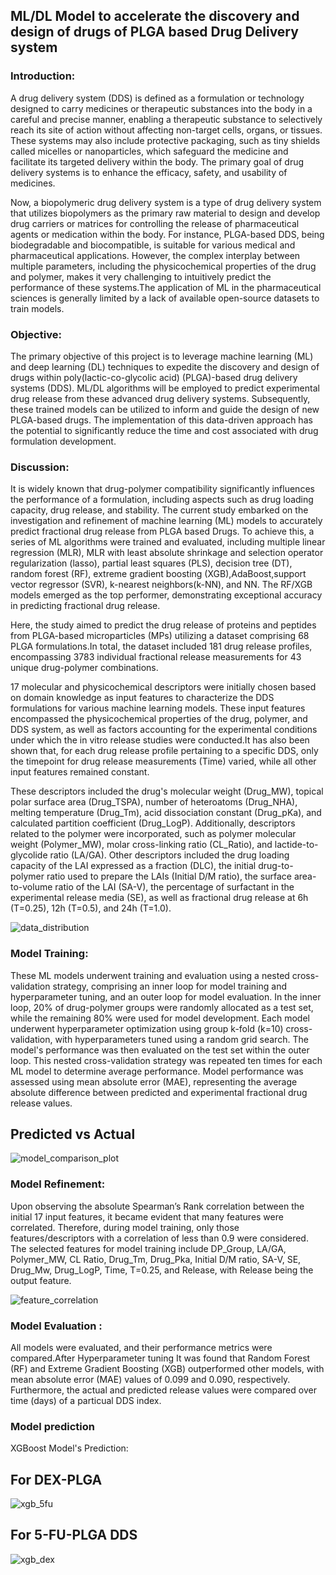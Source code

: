 ## ML/DL Model to accelerate the discovery and design of drugs of PLGA based Drug Delivery system
### Introduction:
A drug delivery system (DDS) is defined as a formulation or technology designed to carry medicines or therapeutic substances into the body in a careful and precise manner, enabling a therapeutic substance to selectively reach its site of action without affecting non-target cells, organs, or tissues. These systems may also include protective packaging, such as tiny shields called micelles or nanoparticles, which safeguard the medicine and facilitate its targeted delivery within the body. The primary goal of drug delivery systems is to enhance the efficacy, safety, and usability of medicines.

Now, a biopolymeric drug delivery system is a type of drug delivery system that utilizes biopolymers as the primary raw material to design and develop drug carriers or matrices for controlling the release of pharmaceutical agents or medication within the body. For instance, PLGA-based DDS, being biodegradable and biocompatible, is suitable for various medical and pharmaceutical applications. However, the complex interplay between multiple parameters, including the physicochemical properties of the drug and polymer, makes it very challenging to intuitively predict the performance of these systems.The application of ML in the pharmaceutical sciences is generally limited by a lack of available open-source datasets to train models.

### Objective: 
The primary objective of this project is to leverage machine learning (ML) and deep learning (DL) techniques to expedite the discovery and design of drugs within poly(lactic-co-glycolic acid) (PLGA)-based drug delivery systems (DDS). ML/DL algorithms will be employed to predict experimental drug release from these advanced drug delivery systems. Subsequently, these trained models can be utilized to inform and guide the design of new PLGA-based drugs. The implementation of this data-driven approach has the potential to significantly reduce the time and cost associated with drug formulation development.

### Discussion:
It is widely known that drug-polymer compatibility significantly influences the performance of a formulation, including aspects such as drug loading capacity, drug release, and stability. The current study embarked on the investigation and refinement of machine learning (ML) models to accurately predict fractional drug release from PLGA based Drugs. To achieve this, a series of ML algorithms were trained and evaluated, including multiple linear regression (MLR), MLR with least absolute shrinkage and selection operator regularization (lasso), partial least squares (PLS), decision tree (DT), random forest (RF), extreme gradient boosting (XGB),AdaBoost,support vector regressor (SVR), k-nearest neighbors(k-NN), and NN. The RF/XGB models emerged as the top performer, demonstrating exceptional accuracy in predicting fractional drug release.

Here, the study aimed to predict the drug release of proteins and peptides from PLGA-based microparticles (MPs) utilizing a dataset comprising 68 PLGA formulations.In total, the dataset included 181 drug release profiles, encompassing 3783 individual fractional release measurements for 43 unique drug-polymer combinations.

17 molecular and physicochemical descriptors were initially chosen based on domain knowledge as input features to characterize the DDS formulations for various machine learning models. These input features encompassed the physicochemical properties of the drug, polymer, and DDS system, as well as factors accounting for the experimental conditions under which the in vitro release studies were conducted.It has also been shown that, for each drug release profile pertaining to a specific DDS, only the timepoint for drug release measurements (Time) varied, while all other input features remained constant.

These descriptors included the drug's molecular weight (Drug_MW), topical polar surface area (Drug_TSPA), number of heteroatoms (Drug_NHA), melting temperature (Drug_Tm), acid dissociation constant (Drug_pKa), and calculated partition coefficient (Drug_LogP). Additionally, descriptors related to the polymer were incorporated, such as polymer molecular weight (Polymer_MW), molar cross-linking ratio (CL_Ratio), and lactide-to-glycolide ratio (LA/GA). Other descriptors included the drug loading capacity of the LAI expressed as a fraction (DLC), the initial drug-to-polymer ratio used to prepare the LAIs (Initial D/M ratio), the surface area-to-volume ratio of the LAI (SA-V), the percentage of surfactant in the experimental release media (SE), as well as fractional drug release at 6h (T=0.25), 12h (T=0.5), and 24h (T=1.0).

![data_distribution](https://github.com/ApurbaApd/dds_design_ML/assets/119648597/a7745e2c-a6bd-4834-992f-230560d2180e)


### Model Training:
These ML models underwent training and evaluation using a nested cross-validation strategy, comprising an inner loop for model training and hyperparameter tuning, and an outer loop for model evaluation. In the inner loop, 20% of drug-polymer groups were randomly allocated as a test set, while the remaining 80% were used for model development. Each model underwent hyperparameter optimization using group k-fold (k=10) cross-validation, with hyperparameters tuned using a random grid search. The model's performance was then evaluated on the test set within the outer loop. This nested cross-validation strategy was repeated ten times for each ML model to determine average performance. Model performance was assessed using mean absolute error (MAE), representing the average absolute difference between predicted and experimental fractional drug release values.

## Predicted vs Actual 

![model_comparison_plot](https://github.com/ApurbaApd/dds_design_ML/assets/119648597/291cc4cc-8b8a-4104-89b8-5ca3051057e2)



### Model Refinement:
Upon observing the absolute Spearman’s Rank correlation between the initial 17 input features, it became evident that many features were correlated. Therefore, during model training, only those features/descriptors with a correlation of less than 0.9 were considered. The selected features for model training include DP_Group, LA/GA, Polymer_MW, CL Ratio, Drug_Tm, Drug_Pka, Initial D/M ratio, SA-V, SE, Drug_Mw, Drug_LogP, Time, T=0.25, and Release, with Release being the output feature.

![feature_correlation](https://github.com/ApurbaApd/dds_design_ML/assets/119648597/af1a7ad7-7115-4c89-8957-804c8dfd40de)


### Model Evaluation :
All models were evaluated, and their performance metrics were compared.After Hyperparameter tuning It was found that Random Forest (RF) and Extreme Gradient Boosting (XGB) outperformed other models, with mean absolute error (MAE) values of 0.099 and 0.090, respectively. Furthermore, the actual and predicted release values were compared over time (days) of a particual DDS index.

### Model prediction

XGBoost Model's Prediction:

## For DEX-PLGA

![xgb_5fu](https://github.com/ApurbaApd/dds_design_ML/assets/119648597/32e09887-a3a5-4485-b5ab-544914108d3a)

## For 5-FU-PLGA DDS

![xgb_dex](https://github.com/ApurbaApd/dds_design_ML/assets/119648597/001abd4f-d6cb-4803-b7fe-2f5b868bed1a)








 
